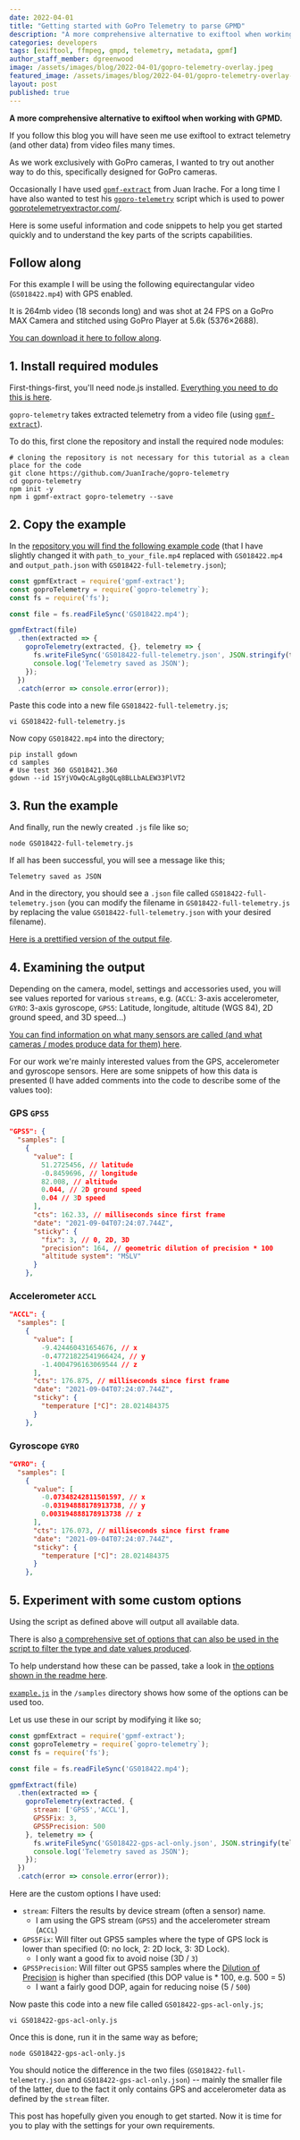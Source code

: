 ```yaml
---
date: 2022-04-01
title: "Getting started with GoPro Telemetry to parse GPMD"
description: "A more comprehensive alternative to exiftool when working with GPMD."
categories: developers
tags: [exiftool, ffmpeg, gmpd, telemetry, metadata, gpmf]
author_staff_member: dgreenwood
image: /assets/images/blog/2022-04-01/gopro-telemetry-overlay.jpeg
featured_image: /assets/images/blog/2022-04-01/gopro-telemetry-overlay-sm.jpeg
layout: post
published: true
---
```


**A more comprehensive alternative to exiftool when working with GPMD.**

If you follow this blog you will have seen me use exiftool to extract telemetry (and other data) from video files many times.

As we work exclusively with GoPro cameras, I wanted to try out another way to do this, specifically designed for GoPro cameras.

Occasionally I have used [`gpmf-extract`](https://github.com/JuanIrache/gpmf-extract) from Juan Irache. For a long time I have also wanted to test his [`gopro-telemetry`](https://github.com/JuanIrache/gopro-telemetry) script which is used to power [goprotelemetryextractor.com/](https://goprotelemetryextractor.com/).

Here is some useful information and code snippets to help you get started quickly and to understand the key parts of the scripts capabilities.

## Follow along

For this example I will be using the following equirectangular video (`GS018422.mp4`) with GPS enabled.

It is 264mb video (18 seconds long) and was shot at 24 FPS on a GoPro MAX Camera and stitched using GoPro Player at 5.6k (5376×2688).

[You can download it here to follow along](https://drive.google.com/file/d/1SYjVOwQcALg8gQLq8BLLbALEW33PlVT2/view?usp=sharing).

## 1. Install required modules

First-things-first, you'll need node.js installed. [Everything you need to do this is here](https://nodejs.org/en/download/).

`gopro-telemetry` takes extracted telemetry from a video file (using [`gpmf-extract`](https://github.com/JuanIrache/gpmf-extract)).

To do this, first clone the repository and install the required node modules:

```shell
# cloning the repository is not necessary for this tutorial as a clean place for the code
git clone https://github.com/JuanIrache/gopro-telemetry
cd gopro-telemetry
npm init -y
npm i gpmf-extract gopro-telemetry --save
```

## 2. Copy the example

In the [repository you will find the following example code](https://github.com/JuanIrache/gopro-telemetry#options) (that I have slightly changed it with `path_to_your_file.mp4` replaced with `GS018422.mp4` and `output_path.json` with `GS018422-full-telemetry.json`);

```js
const gpmfExtract = require('gpmf-extract');
const goproTelemetry = require(`gopro-telemetry`);
const fs = require('fs');

const file = fs.readFileSync('GS018422.mp4');

gpmfExtract(file)
  .then(extracted => {
    goproTelemetry(extracted, {}, telemetry => {
      fs.writeFileSync('GS018422-full-telemetry.json', JSON.stringify(telemetry));
      console.log('Telemetry saved as JSON');
    });
  })
  .catch(error => console.error(error));
```

Paste this code into a new file `GS018422-full-telemetry.js`;

```shell
vi GS018422-full-telemetry.js 
```

Now copy `GS018422.mp4` into the directory;

```shell
pip install gdown
cd samples
# Use test 360 GS018421.360
gdown --id 1SYjVOwQcALg8gQLq8BLLbALEW33PlVT2
```

## 3. Run the example

And finally, run the newly created `.js` file like so;

```shell
node GS018422-full-telemetry.js
```

If all has been successful, you will see a message like this;

```
Telemetry saved as JSON
```

And in the directory, you should see a `.json` file called `GS018422-full-telemetry.json` (you can modify the filename in `GS018422-full-telemetry.js` by replacing the value `GS018422-full-telemetry.json` with your desired filename).

[Here is a prettified version of the output file](https://gist.github.com/himynamesdave/9ff529f92d3c091eca18bda6388a4685).

## 4. Examining the output

Depending on the camera, model, settings and accessories used, you will see values reported for various `streams`, e.g. (`ACCL`: 3-axis accelerometer, `GYRO`: 3-axis gyroscope, `GPS5`: Latitude, longitude, altitude (WGS 84), 2D ground speed, and 3D speed...)

[You can find information on what many sensors are called (and what cameras / modes produce data for them) here](https://github.com/gopro/gpmf-parser#where-to-find-gpmf-data).

For our work we're mainly interested values from the GPS, accelerometer and gyroscope sensors. Here are some snippets of how this data is presented (I have added comments into the code to describe some of the values too):

### GPS `GPS5`

```json
"GPS5": {
  "samples": [
    {
      "value": [
        51.2725456, // latitude
        -0.8459696, // longitude
        82.008, // altitude
        0.044, // 2D ground speed
        0.04 // 3D speed
      ],
      "cts": 162.33, // milliseconds since first frame
      "date": "2021-09-04T07:24:07.744Z",
      "sticky": {
        "fix": 3, // 0, 2D, 3D
        "precision": 164, // geometric dilution of precision * 100
        "altitude system": "MSLV"
      }
    },
```

### Accelerometer `ACCL`

```json
"ACCL": {
  "samples": [
    {
      "value": [
        -9.424460431654676, // x
        -0.47721822541966424, // y
        -1.4004796163069544 // z
      ],
      "cts": 176.875, // milliseconds since first frame
      "date": "2021-09-04T07:24:07.744Z",
      "sticky": {
        "temperature [°C]": 28.021484375
      }
    },
```

### Gyroscope `GYRO`

```json
"GYRO": {
  "samples": [
    {
      "value": [
        -0.07348242811501597, // x
        -0.03194888178913738, // y
        0.003194888178913738 // z
      ],
      "cts": 176.073, // milliseconds since first frame
      "date": "2021-09-04T07:24:07.744Z",
      "sticky": {
        "temperature [°C]": 28.021484375
      }
    },
```

## 5. Experiment with some custom options

Using the script as defined above will output all available data.

There is also [a comprehensive set of options that can also be used in the script to filter the type and date values produced](https://github.com/JuanIrache/gopro-telemetry#options).

To help understand how these can be passed, take a look in [the options shown in the readme here](https://github.com/JuanIrache/gopro-telemetry#options).

[`example.js`](https://github.com/JuanIrache/gopro-telemetry/blob/master/samples/example.js) in the `/samples` directory shows how some of the options can be used too.

Let us use these in our script by modifying it like so;

```js
const gpmfExtract = require('gpmf-extract');
const goproTelemetry = require(`gopro-telemetry`);
const fs = require('fs');

const file = fs.readFileSync('GS018422.mp4');

gpmfExtract(file)
  .then(extracted => {
    goproTelemetry(extracted, {
      stream: ['GPS5','ACCL'],
      GPS5Fix: 3,
      GPS5Precision: 500
    }, telemetry => {
      fs.writeFileSync('GS018422-gps-acl-only.json', JSON.stringify(telemetry));
      console.log('Telemetry saved as JSON');
    });
  })
  .catch(error => console.error(error));
```

Here are the custom options I have used:

* `stream`: Filters the results by device stream (often a sensor) name. 
  * I am using the GPS stream (`GPS5`) and the accelerometer stream (`ACCL`)
* `GPS5Fix`: Will filter out GPS5 samples where the type of GPS lock is lower than specified (0: no lock, 2: 2D lock, 3: 3D Lock).
  * I only want a good fix to avoid noise (3D / `3`)
* `GPS5Precision`: Will filter out GPS5 samples where the [Dilution of Precision](https://en.wikipedia.org/wiki/Dilution_of_precision_(navigation)) is higher than specified (this DOP value is * 100, e.g. 500 = 5)
  * I want a fairly good DOP, again for reducing noise (5 / `500`)

Now paste this code into a new file called `GS018422-gps-acl-only.js`;

```shell
vi GS018422-gps-acl-only.js
```

Once this is done, run it in the same way as before;

```shell
node GS018422-gps-acl-only.js
```

You should notice the difference in the two files (`GS018422-full-telemetry.json` and `GS018422-gps-acl-only.json`) -- mainly the smaller file of the latter, due to the fact it only contains GPS and accelerometer data as defined by the `stream` filter.

This post has hopefully given you enough to get started. Now it is time for you to play with the settings for your own requirements.